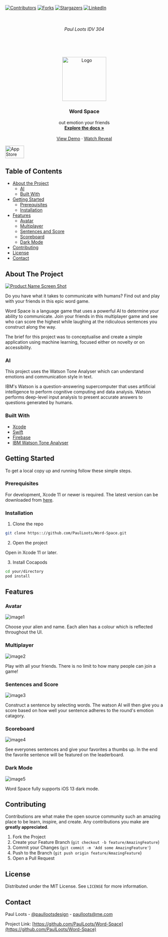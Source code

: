 
<!-- PROJECT SHIELDS -->
<!--
*** I'm using markdown "reference style" links for readability.
*** Reference links are enclosed in brackets [ ] instead of parentheses ( ).
*** See the bottom of this document for the declaration of the reference variables
-->
[![Contributors][contributors-shield]][contributors-url]
[![Forks][forks-shield]][forks-url]
[![Stargazers][stars-shield]][stars-url]
[![LinkedIn][linkedin-shield]][linkedin-url]



<!-- PROJECT LOGO -->
<br />
<h6 align="center">Paul Loots IDV 304</h6>
<br />
<br />
<p align="center">
   
  <a href="https://github.com/PaulLoots/Word-Space">
    <img src="Images/logo.png" alt="Logo" width="140" height="140">
  </a>
  
  <h3 align="center">Word Space</h3>

  <p align="center">
    out emotion your friends
    <br />
    <a href="#about-the-project"><strong>Explore the docs »</strong></a>
    <br />
    <br />
    <a href="https://youtu.be/Hsav9FGcjAY">View Demo</a>
    ·
    <a href="https://youtu.be/38BEuaZgzKQ">Watch Reveal</a>
  </p>
  
  <a href="https://apps.apple.com/us/app/word-space/id1484544526">
    <img src="Images/appstore.png" alt="App Store" width="60" height="40">
  </a>
</p>



<!-- TABLE OF CONTENTS -->
## Table of Contents

* [About the Project](#about-the-project)
  * [AI](#ai)
  * [Built With](#built-with)
* [Getting Started](#getting-started)
  * [Prerequisites](#prerequisites)
  * [Installation](#installation)
* [Features](#features)
   * [Avatar](#avatar)
   * [Multiplayer](#multiplayer)
   * [Sentences and Score](#sentences-and-score)
   * [Scoreboard](#scoreboard)
   * [Dark Mode](#dark-mode)
* [Contributing](#contributing)
* [License](#license)
* [Contact](#contact)



<!-- ABOUT THE PROJECT -->
## About The Project

[![Product Name Screen Shot][product-screenshot]](https://youtu.be/oszimryB3aU)

Do you have what it takes to communicate with humans? Find out and play with your friends in this epic word game.

Word Space is a language game that uses a powerful AI to determine your ability to communicate. Join your friends in this multiplayer game and see who can score the highest while laughing at the ridiculous sentences you construct along the way.

The brief for this project was to conceptualise and create a simple application using machine learning, focused either on novelty or on accessibility.

### AI

This project uses the Watson Tone Analyser which can understand emotions and communication style in text.

IBM's Watson is a question-answering supercomputer that uses artificial intelligence to perform cognitive computing and data analysis. Watson performs deep-level input analysis to present accurate answers to questions generated by humans.

### Built With

* [Xcode](https://developer.apple.com/xcode/)
* [Swift](https://developer.apple.com/swift/)
* [Firebase](https://firebase.google.com)
* [IBM Watson Tone Analyser](https://www.ibm.com/watson/services/tone-analyzer/)


<!-- GETTING STARTED -->
## Getting Started

To get a local copy up and running follow these simple steps.

### Prerequisites

For development, Xcode 11 or newer is required. The latest version can be downloaded from [here](https://developer.apple.com/xcode/resources/).

### Installation
 
1. Clone the repo
```sh
git clone https:://github.com/PaulLoots/Word-Space.git
```
2. Open the project

Open in Xcode 11 or later.

3. Install Cocapods
```sh
cd your/directory
pod install
```


<!-- FEATURES -->
## Features

### Avatar

![image1][image1]

Choose your alien and name. Each alien has a colour which is reflected throughout the UI.

### Multiplayer

![image2][image2]

Play with all your friends. There is no limit to how many people can join a game!

### Sentences and Score

![image3][image3]

Construct a sentence by selecting words. The watson AI will then give you a score based on how well your sentence adheres to the round's emotion catagory. 

### Scoreboard

![image4][image4]

See everyones sentences and give your favorites a thumbs up. In the end the favorite sentence will be featured on the leaderboard.

### Dark Mode

![image5][image5]

Word Space fully supports iOS 13 dark mode.

<!-- CONTRIBUTING -->
## Contributing

Contributions are what make the open source community such an amazing place to be learn, inspire, and create. Any contributions you make are **greatly appreciated**.

1. Fork the Project
2. Create your Feature Branch (`git checkout -b feature/AmazingFeature`)
3. Commit your Changes (`git commit -m 'Add some AmazingFeature'`)
4. Push to the Branch (`git push origin feature/AmazingFeature`)
5. Open a Pull Request



<!-- LICENSE -->
## License

Distributed under the MIT License. See `LICENSE` for more information.



<!-- CONTACT -->
## Contact

Paul Loots - [@paullootsdesign](https://www.instagram.com/paullootsdesign/) - paulloots@me.com

Project Link: [https://github.com/PaulLoots/Word-Space](https://github.com/PaulLoots/Word-Space)


<!-- MARKDOWN LINKS & IMAGES -->
<!-- https://www.markdownguide.org/basic-syntax/#reference-style-links -->
[contributors-shield]: https://img.shields.io/github/contributors/PaulLoots/Word-Space.svg?style=flat-square
[contributors-url]: https://github.com/PaulLoots/Word-Space/graphs/contributors
[forks-shield]: https://img.shields.io/github/forks/PaulLoots/Word-Space.svg?style=flat-square
[forks-url]: https://github.com/PaulLoots/Word-Space/network/members
[stars-shield]: https://img.shields.io/github/stars/PaulLoots/Word-Space.svg?style=flat-square
[stars-url]: https://github.com/PaulLoots/Word-Space/stargazers
[issues-shield]: https://img.shields.io/github/issues/PaulLoots/Word-Space.svg?style=flat-square
[issues-url]: https://github.com/PaulLoots/Word-Space/issues
[license-shield]: https://img.shields.io/github/license/PaulLoots/Word-Space.svg?style=flat-square
[license-url]: https://github.com/PaulLoots/Word-Space/master/LICENSE.txt
[linkedin-shield]: https://img.shields.io/badge/-LinkedIn-black.svg?style=flat-square&logo=linkedin&colorB=555
[linkedin-url]: https://www.linkedin.com/in/paullootsdesign
[product-screenshot]: Images/1.png
[image1]: Images/2.png
[image2]: Images/3.png
[image3]: Images/4.png
[image4]: Images/5.png
[image5]: Images/6.png
